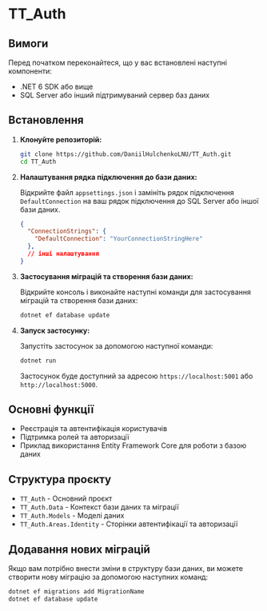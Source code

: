 # TT_Auth


## Вимоги

Перед початком переконайтеся, що у вас встановлені наступні компоненти:

- .NET 6 SDK або вище
- SQL Server або інший підтримуваний сервер баз даних

## Встановлення

1. **Клонуйте репозиторій:**

    ```bash
    git clone https://github.com/DaniilHulchenkoLNU/TT_Auth.git
    cd TT_Auth
    ```

2. **Налаштування рядка підключення до бази даних:**

    Відкрийте файл `appsettings.json` і замініть рядок підключення `DefaultConnection` на ваш рядок підключення до SQL Server або іншої бази даних.

    ```json
    {
      "ConnectionStrings": {
        "DefaultConnection": "YourConnectionStringHere"
      },
      // інші налаштування
    }
    ```

3. **Застосування міграцій та створення бази даних:**

    Відкрийте консоль і виконайте наступні команди для застосування міграцій та створення бази даних:

    ```bash
    dotnet ef database update
    ```

4. **Запуск застосунку:**

    Запустіть застосунок за допомогою наступної команди:

    ```bash
    dotnet run
    ```

    Застосунок буде доступний за адресою `https://localhost:5001` або `http://localhost:5000`.

## Основні функції

- Реєстрація та автентифікація користувачів
- Підтримка ролей та авторизації
- Приклад використання Entity Framework Core для роботи з базою даних

## Структура проєкту

- `TT_Auth` - Основний проєкт
- `TT_Auth.Data` - Контекст бази даних та міграції
- `TT_Auth.Models` - Моделі даних
- `TT_Auth.Areas.Identity` - Сторінки автентифікації та авторизації

## Додавання нових міграцій

Якщо вам потрібно внести зміни в структуру бази даних, ви можете створити нову міграцію за допомогою наступних команд:

```bash
dotnet ef migrations add MigrationName
dotnet ef database update
